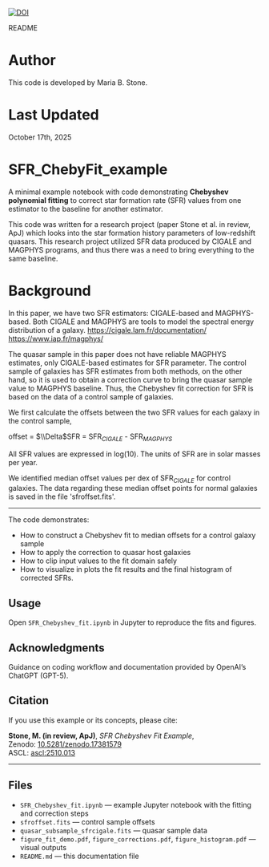 [![DOI](https://zenodo.org/badge/1078247259.svg)](https://doi.org/10.5281/zenodo.17381578)

README


# Author
This code is developed by Maria B. Stone.

# Last Updated
October 17th, 2025


# SFR_ChebyFit_example
A minimal example notebook with code demonstrating **Chebyshev polynomial fitting** to correct star formation rate (SFR) values from one estimator to the baseline for another estimator.

This code was written for a research project (paper Stone et al. in review, ApJ) which looks into the star formation history parameters of low-redshift quasars.
This research project utilized SFR data produced by CIGALE and MAGPHYS programs, and thus there was a need to bring everything to the same baseline.


# Background
In this paper, we have two SFR estimators: CIGALE-based and MAGPHYS-based.
Both CIGALE and MAGPHYS are tools to model the spectral energy distribution of a galaxy.
https://cigale.lam.fr/documentation/
https://www.iap.fr/magphys/

The quasar sample in this paper does not have reliable MAGPHYS estimates, only CIGALE-based estimates for SFR parameter.
The control sample of galaxies has SFR estimates from both methods, on the other hand,
so it is used to obtain a correction curve to bring the quasar sample value to MAGPHYS baseline.
Thus, the Chebyshev fit correction for SFR is based on the data of a control sample of galaxies.

We first calculate the offsets between the two SFR values for each galaxy in the control sample, 

offset = $\\Delta$SFR = SFR$_{CIGALE}$ - SFR$_{MAGPHYS}$

All SFR values are expressed in log(10). 
The units of SFR are in solar masses per year.

We identified median offset values per dex of SFR$_{CIGALE}$ for control galaxies.
The data regarding these median offset points for normal galaxies is saved in the file
'sfroffset.fits'.

-------

The code demonstrates:
- How to construct a Chebyshev fit to median offsets for a control galaxy sample
- How to apply the correction to quasar host galaxies
- How to clip input values to the fit domain safely
- How to visualize in plots the fit results and the final histogram of corrected SFRs.



## Usage
Open `SFR_Chebyshev_fit.ipynb` in Jupyter to reproduce the fits and figures.


## Acknowledgments
Guidance on coding workflow and documentation provided by OpenAI’s ChatGPT (GPT-5).



## Citation

If you use this example or its concepts, please cite:

**Stone, M. (in review, ApJ)**, *SFR Chebyshev Fit Example*,  
Zenodo: [10.5281/zenodo.17381579](https://doi.org/10.5281/zenodo.17381579)  
ASCL: [ascl:2510.013](https://ascl.net/2510.013)



--------


## Files

- `SFR_Chebyshev_fit.ipynb` — example Jupyter notebook with the fitting and correction steps  
- `sfroffset.fits` — control sample offsets  
- `quasar_subsample_sfrcigale.fits` — quasar sample data  
- `figure_fit_demo.pdf`, `figure_corrections.pdf`, `figure_histogram.pdf` — visual outputs  
- `README.md` — this documentation file  


